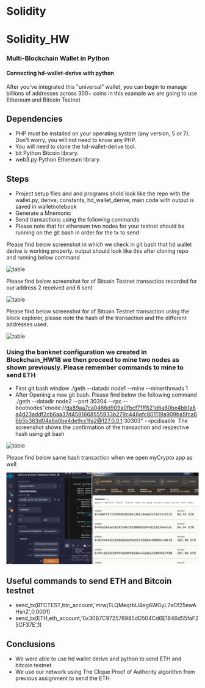 # Solidity

# Solidity_HW

###  Multi-Blockchain Wallet in Python
####  Connecting hd-wallet-derive with python 
After you've integrated this "universal" wallet, you can begin to manage billions of addresses across 300+ coins in this example we are going to use Ethereum and Bitcoin Testnet

## Dependencies  
* PHP must be installed on your operating system (any version, 5 or 7). Don't worry, you will not need to know any PHP.
* You will need to clone the hd-wallet-derive tool.
* bit Python Bitcoin library.
* web3.py Python Ethereum library.

## Steps  
* Project setup files and and programs shold look like the repo with the wallet.py, derive, constants, hd_wallet_derive, main code with output is saved in walletnotebook 
* Generate a Mnemonic 
* Send transactions using the following commands 
* Please note that for ethereum two nodes for your testnet should be running on the git bash in order for the tx to send 

Please find below screenshot in which we check in git bash that hd wallet derive is working properly. output should look like this after cloning repo and running below command 

![table](https://github.com/andreaovelar/Solidity/blob/master/images/Capture3.PNG "CLOSE")

Please find below screenshot for of Bitcoin Testnet transactios recorded for our address 2 received and 6 sent 

![table](https://github.com/andreaovelar/Solidity/blob/master/images/Capture1.PNG "CLOSE")

Please find below screenshot for of Bitcoin Testnet transaction using the block explorer, please note the hash of the transaction and the different addresses used.

![table](https://github.com/andreaovelar/Solidity/blob/master/images/Capture.PNG "CLOSE")

### Using the banknet configuration we created in Blockchain_HW18 we then proceed to mine two nodes as shown previously. Please remember commands to mine to send ETH 
* First git bash window ./geth --datadir node1 --mine --minerthreads 1
* After Opening a new git bash. Please find below the following command ./geth --datadir node2 --port 30304 --rpc --bootnodes"enode://da89aa7ca0466d909a0fbcf71ff621d6a80be4bb1a8a4d23addf2cb6aa37d4581668555933b279c448afc801119a909ba5fca66b5b363d04a8a0be4de9cc1fa2@127.0.0.1:30303" --ipcdisable 
 The screenshot shows the confirmation of the transaction and respective hash using git bash

![table](https://github.com/andreaovelar/Solidity/blob/master/images/Capture5.PNG "CLOSE")

Please find below same hash transaction when we open myCrypto app as well

![table](https://github.com/andreaovelar/Solidity/blob/master/images/Capture8.PNG "CLOSE")

## Useful commands to send ETH and Bitcoin testnet 
* send_tx(BTCTEST,btc_account,'mrwjTLQMeqrbU4eg6WGyL7xCf25ewAHsn2',0.0001)
* send_tx(ETH,eth_account,'0x30B7C972578985dD504Cd6E1846d55faF25CF37E',1)

## Conclusions 
* We were able to use hd wallet derive and python to send ETH and bitcoin testnet 
* We use our network using The Clique Proof of Authority algorithm from previous assignment to send the ETH 

